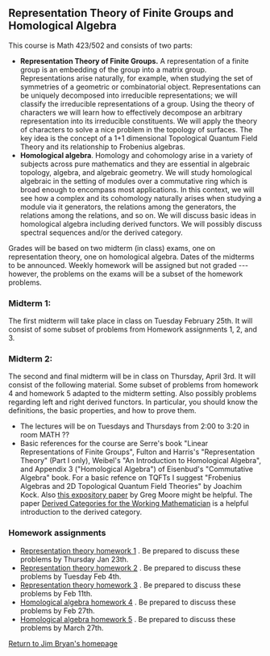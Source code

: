 ## Representation Theory of Finite Groups and Homological Algebra

This course is Math 423/502 and consists of two parts:

  * **Representation Theory of Finite Groups.** A representation of a finite group is an embedding of the group into a matrix group. Representations arise naturally, for example, when studying the set of symmetries of a geometric or combinatorial object. Representations can be uniquely decomposed into irreducible representations; we will classify the irreducible representations of a group. Using the theory of characters we will learn how to effectively decompose an arbitrary representation into its irreducible constituents. We will apply the theory of characters to solve a nice problem in the topology of surfaces. The key idea is the concept of a 1+1 dimensional Topological Quantum Field Theory and its relationship to Frobenius algebras.
  * **Homological algebra**. Homology and cohomology arise in a variety of subjects across pure mathematics and they are essential in  algebraic topology, algebra, and algebraic geometry. We will study homological algebraic in the setting of modules over a commutative ring which is broad enough to encompass most applications. In this context, we will see how a complex and its cohomology naturally arises when studying a module via it generators, the relations among the generators, the relations among the relations, and so on. We will discuss basic ideas in homological algebra including derived functors. We will possibly discuss spectral sequences and/or the derived category.

Grades will be based on two midterm (in class) exams, one on representation theory, one on homological algebra. Dates of the midterms to be announced. Weekly homework will be assigned but not graded --- however, the problems on the exams will be a subset of the homework problems. 

### Midterm 1:
The first midterm will take place in class on Tuesday February 25th. It will consist of some subset of problems from Homework assignments 1, 2, and 3. 
  
### Midterm 2:
The second and final midterm will be in class on Thursday, April 3rd. It will consist of the following material. Some subset of problems from homework 4 and homework 5 adapted to the midterm setting. Also possibly problems regarding left and right derived functors. In particular, you should know the definitions, the basic properties, and how to prove them. 

  * The lectures will be on Tuesdays and Thursdays from 2:00 to 3:20 in room MATH ??
  * Basic references for the course are Serre's book "Linear Representations of Finite Groups", Fulton and Harris's "Representation Theory" (Part I only), Weibel's "An Introduction to Homological Algebra", and Appendix 3 ("Homological Algebra") of Eisenbud's "Commutative Algebra" book. For a basic refence on TQFTs I suggest "Frobenius Algebras and 2D Topological Quantum Field Theories" by Joachim Kock. Also [this expository paper](http://www.physics.rutgers.edu/~gmoore/695Fall2015/TopologicalFieldTheory.pdf) by Greg Moore might be helpful. The paper [Derived Categories for the Working Mathematician](https://arxiv.org/abs/math/0001045) is a helpful introduction to the derived category. 

  
### Homework assignments
  
  * [Representation theory homework 1](https://jbryanvancouver.github.io/math-423-502/homework.pdf) . Be prepared to discuss these problems by Thursday Jan 23th. 
  * [Representation theory homework 2](https://jbryanvancouver.github.io/math-423-502/homework2.pdf) . Be prepared to discuss these problems by Tuesday Feb 4th. 
  * [Representation theory homework 3](https://jbryanvancouver.github.io/math-423-502/homework3.pdf) . Be prepared to discuss these problems by Feb 11th. 
  * [Homological algebra homework 4](https://jbryanvancouver.github.io/math-423-502/HW4.pdf) . Be prepared to discuss these problems by Feb 27th. 
  * [Homological algebra homework 5](https://jbryanvancouver.github.io/math-423-502/HW5.pdf) . Be prepared to discuss these problems by March 27th.
 
  [Return to Jim Bryan's homepage](https://www.math.ubc.ca/~jbryan)
